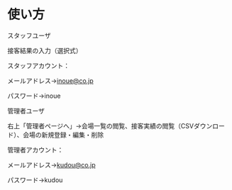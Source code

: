 # 使い方
スタッフユーザ

接客結果の入力（選択式）

スタッフアカウント：

メールアドレス→inoue@co.jp

パスワード→inoue

管理者ユーザ

右上「管理者ページへ」->会場一覧の閲覧、接客実績の閲覧（CSVダウンロード）、会場の新規登録・編集・削除

管理者アカウント：

メールアドレス→kudou@co.jp

パスワード→kudou

